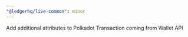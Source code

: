 ```yaml
---
"@ledgerhq/live-common": minor
---
```


Add additional attributes to Polkadot Transaction coming from Wallet API
